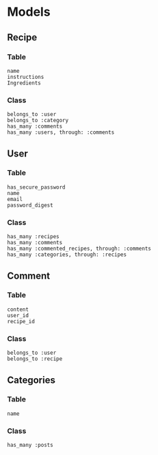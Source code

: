 # Models

## Recipe 
### Table
    name 
    instructions
    Ingredients
### Class
    belongs_to :user
    belongs_to :category
    has_many :comments
    has_many :users, through: :comments

## User
### Table
    has_secure_password
    name
    email
    password_digest
### Class
    has_many :recipes
    has_many :comments
    has_many :commented_recipes, through: :comments
    has_many :categories, through: :recipes

## Comment
### Table  
    content
    user_id
    recipe_id 
### Class
    belongs_to :user
    belongs_to :recipe

## Categories
### Table 
    name
### Class
    has_many :posts